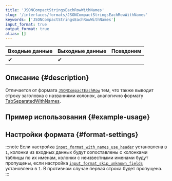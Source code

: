 ```yaml
---
title: 'JSONCompactStringsEachRowWithNames'
slug: '/interfaces/formats/JSONCompactStringsEachRowWithNames'
keywords: ['JSONCompactStringsEachRowWithNames']
input_format: true
output_format: true
alias: []
---
```


| Входные данные | Выходные данные | Псевдоним |
|----------------|----------------|-----------|
| ✔              | ✔              |           |

## Описание {#description}

Отличается от формата [`JSONCompactEachRow`](./JSONCompactEachRow.md) тем, что также выводит строку заголовка с названиями колонок, аналогично формату [TabSeparatedWithNames](../TabSeparated/TabSeparatedWithNames.md).

## Пример использования {#example-usage}

## Настройки формата {#format-settings}

:::note
Если настройка [`input_format_with_names_use_header`](/operations/settings/settings-formats.md/#input_format_with_names_use_header) установлена в `1`,
колонки из входных данных будут сопоставлены с колонками таблицы по их именам, колонки с неизвестными именами будут пропущены, если настройка [`input_format_skip_unknown_fields`](/operations/settings/settings-formats.md/#input_format_skip_unknown_fields) установлена в `1`.
В противном случае первая строка будет пропущена.
:::
